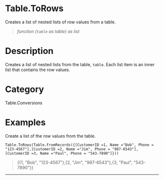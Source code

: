 ﻿# Table.ToRows
Creates a list of nested lists of row values from a table.
> _function (<code>table</code> as table) as list_
# Description 
Creates a list of nested lists from the table, <code>table</code>.  Each list item is an inner list that contains the row values.
# Category 
Table.Conversions
# Examples 
Create a list of the row values from the table.
```
Table.ToRows(Table.FromRecords({[CustomerID =1, Name ="Bob", Phone = "123-4567"],[CustomerID =2, Name ="Jim", Phone = "987-6543"],[CustomerID =3, Name ="Paul", Phone = "543-7890"]}))
```
> {{1, "Bob", "123-4567"},{2, "Jim", "987-6543"},{3,  "Paul", "543-7890"}}
***
